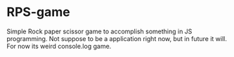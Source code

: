 # RPS-game
Simple Rock paper scissor game to accomplish something in JS programming.
Not suppose to be a application right now, but in future it will.
For now its weird console.log game.